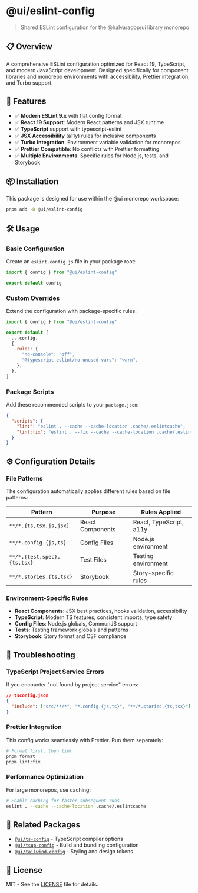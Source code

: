 # @ui/eslint-config

> Shared ESLint configuration for the @halvaradop/ui library monorepo

## 📋 Overview

A comprehensive ESLint configuration optimized for React 19, TypeScript, and modern JavaScript development. Designed specifically for component libraries and monorepo environments with accessibility, Prettier integration, and Turbo support.

## 🚀 Features

- ✅ **Modern ESLint 9.x** with flat config format
- ✅ **React 19 Support**: Modern React patterns and JSX runtime
- ✅ **TypeScript** support with typescript-eslint
- ✅ **JSX Accessibility** (a11y) rules for inclusive components
- ✅ **Turbo Integration**: Environment variable validation for monorepos
- ✅ **Prettier Compatible**: No conflicts with Prettier formatting
- ✅ **Multiple Environments**: Specific rules for Node.js, tests, and Storybook

## 📦 Installation

This package is designed for use within the @ui monorepo workspace:

```bash
pnpm add -D @ui/eslint-config
```

## 🛠️ Usage

### Basic Configuration

Create an `eslint.config.js` file in your package root:

```js
import { config } from "@ui/eslint-config"

export default config
```

### Custom Overrides

Extend the configuration with package-specific rules:

```javascript
import { config } from "@ui/eslint-config"

export default [
  ...config,
  {
    rules: {
      "no-console": "off",
      "@typescript-eslint/no-unused-vars": "warn",
    },
  },
]
```

### Package Scripts

Add these recommended scripts to your `package.json`:

```json
{
  "scripts": {
    "lint": "eslint . --cache --cache-location .cache/.eslintcache",
    "lint:fix": "eslint . --fix --cache --cache-location .cache/.eslintcache"
  }
}
```

## ⚙️ Configuration Details

### File Patterns

The configuration automatically applies different rules based on file patterns:

| Pattern                     | Purpose          | Rules Applied           |
| --------------------------- | ---------------- | ----------------------- |
| `**/*.{ts,tsx,js,jsx}`      | React Components | React, TypeScript, a11y |
| `**/*.config.{js,ts}`       | Config Files     | Node.js environment     |
| `**/*.{test,spec}.{ts,tsx}` | Test Files       | Testing environment     |
| `**/*.stories.{ts,tsx}`     | Storybook        | Story-specific rules    |

### Environment-Specific Rules

- **React Components**: JSX best practices, hooks validation, accessibility
- **TypeScript**: Modern TS features, consistent imports, type safety
- **Config Files**: Node.js globals, CommonJS support
- **Tests**: Testing framework globals and patterns
- **Storybook**: Story format and CSF compliance

## 🔧 Troubleshooting

### TypeScript Project Service Errors

If you encounter "not found by project service" errors:

```json
// tsconfig.json
{
  "include": ["src/**/*", "*.config.{js,ts}", "**/*.stories.{ts,tsx}"]
}
```

### Prettier Integration

This config works seamlessly with Prettier. Run them separately:

```bash
# Format first, then lint
pnpm format
pnpm lint:fix
```

### Performance Optimization

For large monorepos, use caching:

```bash
# Enable caching for faster subsequent runs
eslint . --cache --cache-location .cache/.eslintcache
```

## 🔗 Related Packages

- [`@ui/ts-config`](../ts-config) - TypeScript compiler options
- [`@ui/tsup-config`](../tsup-config) - Build and bundling configuration
- [`@ui/tailwind-config`](../tailwind-config) - Styling and design tokens

## 📄 License

MIT - See the [LICENSE](../../LICENSE) file for details.

